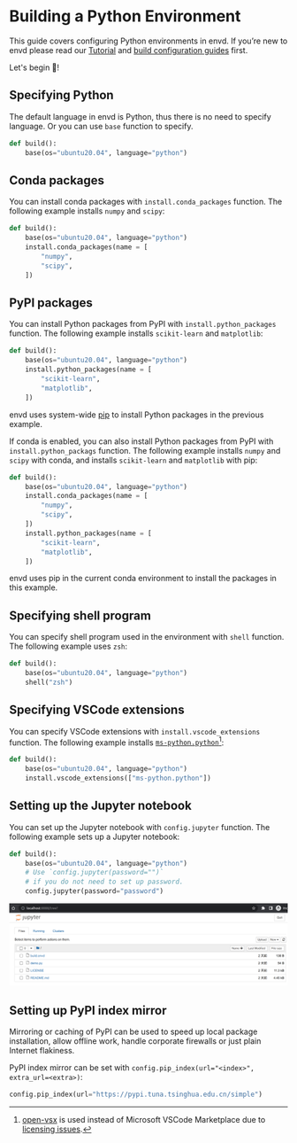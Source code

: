 # Building a Python Environment

This guide covers configuring Python environments in envd. If you’re new to envd please read our [Tutorial](../get-started) and [build configuration guides](../build-envd) first.

Let's begin 🐍!

## Specifying Python

The default language in envd is Python, thus there is no need to specify language. Or you can use `base` function to specify.

```python title=build.envd
def build():
    base(os="ubuntu20.04", language="python")
```

## Conda packages

You can install conda packages with `install.conda_packages` function. The following example installs `numpy` and `scipy`:

```python title=build.envd
def build():
    base(os="ubuntu20.04", language="python")
    install.conda_packages(name = [
        "numpy",
        "scipy",
    ])
```

## PyPI packages

You can install Python packages from PyPI with `install.python_packages` function. The following example installs `scikit-learn` and `matplotlib`:

```python title=build.envd
def build():
    base(os="ubuntu20.04", language="python")
    install.python_packages(name = [
        "scikit-learn",
        "matplotlib",
    ])
```

envd uses system-wide [pip](https://pip.pypa.io/) to install Python packages in the previous example.

If conda is enabled, you can also install Python packages from PyPI with `install.python_packags` function. The following example installs `numpy` and `scipy` with conda, and installs `scikit-learn` and `matplotlib` with pip:

```python title=build.envd
def build():
    base(os="ubuntu20.04", language="python")
    install.conda_packages(name = [
        "numpy",
        "scipy",
    ])
    install.python_packages(name = [
        "scikit-learn",
        "matplotlib",
    ])
```

envd uses pip in the current conda environment to install the packages in this example.

## Specifying shell program

You can specify shell program used in the environment with `shell` function. The following example uses `zsh`:

```python title=build.envd
def build():
    base(os="ubuntu20.04", language="python")
    shell("zsh")
```

## Specifying VSCode extensions

You can specify VSCode extensions with `install.vscode_extensions` function. The following example installs [`ms-python.python`](https://open-vsx.org/extension/ms-python/python)[^1]:

```python title=build.envd
def build():
    base(os="ubuntu20.04", language="python")
    install.vscode_extensions(["ms-python.python"])
```

[^1]: [open-vsx](https://open-vsx.org/) is used instead of Microsoft VSCode Marketplace due to [licensing issues](https://github.com/tensorchord/envd/issues/160).

## Setting up the Jupyter notebook

You can set up the Jupyter notebook with `config.jupyter` function. The following example sets up a Jupyter notebook:

```python title=build.envd
def build():
    base(os="ubuntu20.04", language="python")
    # Use `config.jupyter(password="")` 
    # if you do not need to set up password.
    config.jupyter(password="password")
```

![jupyter](../build-envd/assets/jupyter.png)

## Setting up PyPI index mirror

Mirroring or caching of PyPI can be used to speed up local package installation, allow offline work, handle corporate firewalls or just plain Internet flakiness.

PyPI index mirror can be set with `config.pip_index(url="<index>", extra_url=<extra>)`:

```python title="pip index mirror"
config.pip_index(url="https://pypi.tuna.tsinghua.edu.cn/simple")
```
